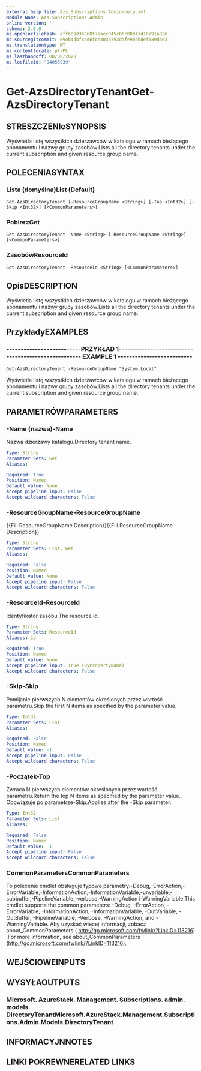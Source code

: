 ```yaml
---
external help file: Azs.Subscriptions.Admin-help.xml
Module Name: Azs.Subscriptions.Admin
online version: ''
schema: 2.0.0
ms.openlocfilehash: eff689d36268f7eaec045c05c00d4fd18e91a026
ms.sourcegitcommit: 09eb4dbfcad6fce303b793dafe9bebdef589db03
ms.translationtype: MT
ms.contentlocale: pl-PL
ms.lasthandoff: 08/08/2020
ms.locfileid: "94055939"
---
```

# <span data-ttu-id="25a71-101">Get-AzsDirectoryTenant</span><span class="sxs-lookup"><span data-stu-id="25a71-101">Get-AzsDirectoryTenant</span></span>

## <span data-ttu-id="25a71-102">STRESZCZENIe</span><span class="sxs-lookup"><span data-stu-id="25a71-102">SYNOPSIS</span></span>
<span data-ttu-id="25a71-103">Wyświetla listę wszystkich dzierżawców w katalogu w ramach bieżącego abonamentu i nazwy grupy zasobów.</span><span class="sxs-lookup"><span data-stu-id="25a71-103">Lists all the directory tenants under the current subscription and given resource group name.</span></span>

## <span data-ttu-id="25a71-104">POLECENIA</span><span class="sxs-lookup"><span data-stu-id="25a71-104">SYNTAX</span></span>

### <span data-ttu-id="25a71-105">Lista (domyślna)</span><span class="sxs-lookup"><span data-stu-id="25a71-105">List (Default)</span></span>
```
Get-AzsDirectoryTenant [-ResourceGroupName <String>] [-Top <Int32>] [-Skip <Int32>] [<CommonParameters>]
```

### <span data-ttu-id="25a71-106">Pobierz</span><span class="sxs-lookup"><span data-stu-id="25a71-106">Get</span></span>
```
Get-AzsDirectoryTenant -Name <String> [-ResourceGroupName <String>] [<CommonParameters>]
```

### <span data-ttu-id="25a71-107">Zasobów</span><span class="sxs-lookup"><span data-stu-id="25a71-107">ResourceId</span></span>
```
Get-AzsDirectoryTenant -ResourceId <String> [<CommonParameters>]
```

## <span data-ttu-id="25a71-108">Opis</span><span class="sxs-lookup"><span data-stu-id="25a71-108">DESCRIPTION</span></span>
<span data-ttu-id="25a71-109">Wyświetla listę wszystkich dzierżawców w katalogu w ramach bieżącego abonamentu i nazwy grupy zasobów.</span><span class="sxs-lookup"><span data-stu-id="25a71-109">Lists all the directory tenants under the current subscription and given resource group name.</span></span>

## <span data-ttu-id="25a71-110">Przykłady</span><span class="sxs-lookup"><span data-stu-id="25a71-110">EXAMPLES</span></span>

### <span data-ttu-id="25a71-111">--------------------------PRZYKŁAD 1--------------------------</span><span class="sxs-lookup"><span data-stu-id="25a71-111">-------------------------- EXAMPLE 1 --------------------------</span></span>
```
Get-AzsDirectoryTenant -ResourceGroupName "System.Local"
```

<span data-ttu-id="25a71-112">Wyświetla listę wszystkich dzierżawców w katalogu w ramach bieżącego abonamentu i nazwy grupy zasobów.</span><span class="sxs-lookup"><span data-stu-id="25a71-112">Lists all the directory tenants under the current subscription and given resource group name.</span></span>

## <span data-ttu-id="25a71-113">PARAMETRÓW</span><span class="sxs-lookup"><span data-stu-id="25a71-113">PARAMETERS</span></span>

### <span data-ttu-id="25a71-114">-Name (nazwa)</span><span class="sxs-lookup"><span data-stu-id="25a71-114">-Name</span></span>
<span data-ttu-id="25a71-115">Nazwa dzierżawy katalogu.</span><span class="sxs-lookup"><span data-stu-id="25a71-115">Directory tenant name.</span></span>

```yaml
Type: String
Parameter Sets: Get
Aliases: 

Required: True
Position: Named
Default value: None
Accept pipeline input: False
Accept wildcard characters: False
```

### <span data-ttu-id="25a71-116">-ResourceGroupName</span><span class="sxs-lookup"><span data-stu-id="25a71-116">-ResourceGroupName</span></span>
<span data-ttu-id="25a71-117">{{Fill ResourceGroupName Description}}</span><span class="sxs-lookup"><span data-stu-id="25a71-117">{{Fill ResourceGroupName Description}}</span></span>

```yaml
Type: String
Parameter Sets: List, Get
Aliases: 

Required: False
Position: Named
Default value: None
Accept pipeline input: False
Accept wildcard characters: False
```

### <span data-ttu-id="25a71-118">-ResourceId</span><span class="sxs-lookup"><span data-stu-id="25a71-118">-ResourceId</span></span>
<span data-ttu-id="25a71-119">Identyfikator zasobu.</span><span class="sxs-lookup"><span data-stu-id="25a71-119">The resource id.</span></span>

```yaml
Type: String
Parameter Sets: ResourceId
Aliases: id

Required: True
Position: Named
Default value: None
Accept pipeline input: True (ByPropertyName)
Accept wildcard characters: False
```

### <span data-ttu-id="25a71-120">-Skip</span><span class="sxs-lookup"><span data-stu-id="25a71-120">-Skip</span></span>
<span data-ttu-id="25a71-121">Pomijanie pierwszych N elementów określonych przez wartość parametru.</span><span class="sxs-lookup"><span data-stu-id="25a71-121">Skip the first N items as specified by the parameter value.</span></span>

```yaml
Type: Int32
Parameter Sets: List
Aliases: 

Required: False
Position: Named
Default value: -1
Accept pipeline input: False
Accept wildcard characters: False
```

### <span data-ttu-id="25a71-122">-Początek</span><span class="sxs-lookup"><span data-stu-id="25a71-122">-Top</span></span>
<span data-ttu-id="25a71-123">Zwraca N pierwszych elementów określonych przez wartość parametru.</span><span class="sxs-lookup"><span data-stu-id="25a71-123">Return the top N items as specified by the parameter value.</span></span>
<span data-ttu-id="25a71-124">Obowiązuje po parametrze-Skip.</span><span class="sxs-lookup"><span data-stu-id="25a71-124">Applies after the -Skip parameter.</span></span>

```yaml
Type: Int32
Parameter Sets: List
Aliases: 

Required: False
Position: Named
Default value: -1
Accept pipeline input: False
Accept wildcard characters: False
```

### <span data-ttu-id="25a71-125">CommonParameters</span><span class="sxs-lookup"><span data-stu-id="25a71-125">CommonParameters</span></span>
<span data-ttu-id="25a71-126">To polecenie cmdlet obsługuje typowe parametry:-Debug,-ErrorAction,-ErrorVariable,-InformationAction,-InformationVariable,-unvariable,-subbuffer,-PipelineVariable,-verbose,-WarningAction i-WarningVariable.</span><span class="sxs-lookup"><span data-stu-id="25a71-126">This cmdlet supports the common parameters: -Debug, -ErrorAction, -ErrorVariable, -InformationAction, -InformationVariable, -OutVariable, -OutBuffer, -PipelineVariable, -Verbose, -WarningAction, and -WarningVariable.</span></span> <span data-ttu-id="25a71-127">Aby uzyskać więcej informacji, zobacz about_CommonParameters ( http://go.microsoft.com/fwlink/?LinkID=113216) .</span><span class="sxs-lookup"><span data-stu-id="25a71-127">For more information, see about_CommonParameters (http://go.microsoft.com/fwlink/?LinkID=113216).</span></span>

## <span data-ttu-id="25a71-128">WEJŚCIOWE</span><span class="sxs-lookup"><span data-stu-id="25a71-128">INPUTS</span></span>

## <span data-ttu-id="25a71-129">WYSYŁA</span><span class="sxs-lookup"><span data-stu-id="25a71-129">OUTPUTS</span></span>

### <span data-ttu-id="25a71-130">Microsoft. AzureStack. Management. Subscriptions. admin. models. DirectoryTenant</span><span class="sxs-lookup"><span data-stu-id="25a71-130">Microsoft.AzureStack.Management.Subscriptions.Admin.Models.DirectoryTenant</span></span>

## <span data-ttu-id="25a71-131">INFORMACYJN</span><span class="sxs-lookup"><span data-stu-id="25a71-131">NOTES</span></span>

## <span data-ttu-id="25a71-132">LINKI POKREWNE</span><span class="sxs-lookup"><span data-stu-id="25a71-132">RELATED LINKS</span></span>

